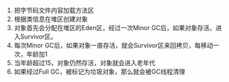1. 把字节码文件内容加载方法区
2. 根据类信息在堆区创建对象
3. 对象首先会分配在堆区的Eden区，经过一次Minor GC后，如果对象存活，进入Survivor区。
4. 每次Minor GC后，如果对象一直存活，就会Survivor区来回拷贝，每移动一次，年龄加1
5. 当年龄超过15，对象仍然存活，对象就会进入老年代
6. 如果经过Full GC，被标记为垃圾对象，那么就会被GC线程清理


